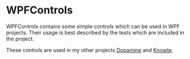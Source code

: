 # WPFControls
WPFControls contains some simple controls which can be used in WPF projects.
Their usage is best described by the tests which are included in the project.

These controls are used in my other projects [Dopamine](https://github.com/digimezzo/Dopamine) and [Knowte](https://github.com/digimezzo/Knowte).
